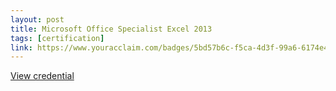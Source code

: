 ```yaml
---
layout: post
title: Microsoft Office Specialist Excel 2013
tags: [certification]
link: https://www.youracclaim.com/badges/5bd57b6c-f5ca-4d3f-99a6-6174e495bcda/linked_in_profile
---
```


<a href="https://www.youracclaim.com/badges/5bd57b6c-f5ca-4d3f-99a6-6174e495bcda/linked_in_profile" target="_blank">View credential</a>
